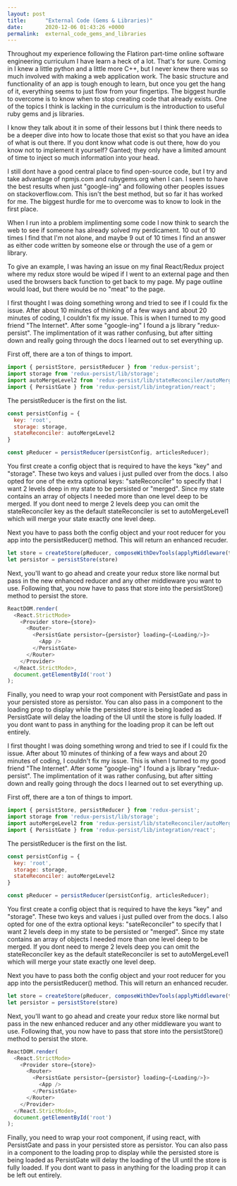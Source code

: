 ```yaml
---
layout: post
title:      "External Code (Gems & Libraries)"
date:       2020-12-06 01:43:26 +0000
permalink:  external_code_gems_and_libraries
---
```



Throughout my experience following the Flatiron part-time online software engineering curriculum I have learn a heck of a lot. That's for sure. Coming in I knew a little python and a little more C++, but I never knew there was so much involved with making a web application work. The basic structure and functionality of an app is tough enough to learn, but once you get the hang of it, everything seems to just flow from your fingertips. The biggest hurdle to overcome is to know when to stop creating code that already exists. One of the topics I think is lacking in the curriculum is the introduction to useful ruby gems and js libraries. 

I know they talk about it in some of their lessons but I think there needs to be a deeper dive into how to locate those that exist so that you have an idea of what is out there. If you dont know what code is out there, how do you know not to implement it yourself? Ganted; they only have a limited amount of time to inject so much information into your head.

I still dont have a good central place to find open-source code, but I try and take advantage of npmjs.com and rubygems.org when I can. I seem to have the best results when just "google-ing" and following other peoples issues on stackoverflow.com. This isn't the best method, but so far it has worked for me. The biggest hurdle for me to overcome was to know to look in the first place.

When I run into a problem implimenting some code I now think to search the web to see if someone has already solved my perdicament. 10 out of 10 times I find that I'm not alone, and maybe 9 out of 10 times I find an answer as either code written by someone else or through the use of a gem or library. 

To give an example, I was having an issue on my final React/Redux project where my redux store would be wiped if I went to an external page and then used the browsers back function to get back to my page. My page outline would load, but there would be no "meat" to the page. 

I first thought I was doing something wrong and tried to see if I could fix the issue. After about 10 minutes of thinking of a few ways and about 20 minutes of coding, I couldn't fix my issue. This is when I turned to my good friend "The Internet". After some "google-ing" I found a js library "redux-persist". The implimentation of it was rather confusing, but after sitting down and really going through the docs I learned out to set everything up. 

First off, there are a ton of things to import. 

```js
import { persistStore, persistReducer } from 'redux-persist';
import storage from 'redux-persist/lib/storage';
import autoMergeLevel2 from 'redux-persist/lib/stateReconciler/autoMergeLevel2';
import { PersistGate } from 'redux-persist/lib/integration/react';
```
The persistReducer is the first on the list. 

```js
const persistConfig = {
  key: 'root',
  storage: storage,
  stateReconciler: autoMergeLevel2 
}

const pReducer = persistReducer(persistConfig, articlesReducer);
```
You first create a config object that is required to have the keys "key" and "storage". These two keys and values i just pulled over from the docs. I also opted for one of the extra optional keys: "sateReconciler" to specify that I want 2 levels deep in my state to be persisted or "merged". Since my state contains an array of objects I needed more than one level deep to be merged. If you dont need to merge 2 levels deep you can omit the stateReconciler key as the default stateReconciler is set to autoMergeLevel1 which will merge your state exactly one level deep. 

Next you have to pass both the config object and your root reducer for you app into the persistReducer() method. This will return an enhanced recuder.

```js
let store = createStore(pReducer, composeWithDevTools(applyMiddleware(thunk)))
let persistor = persistStore(store)
```
Next, you'll want to go ahead and create your redux store like normal but pass in the new enhanced reducer and any other middleware you want to use. Following that, you now have to pass that store into the persistStore() method to persist the store. 

```js
ReactDOM.render(
  <React.StrictMode>
    <Provider store={store}>
      <Router>
        <PersistGate persistor={persistor} loading={<Loading/>}>
          <App />
        </PersistGate>
      </Router>
    </Provider>
  </React.StrictMode>,
  document.getElementById('root')
);
```
Finally, you need to wrap your root component with PersistGate and pass in your persisted store as persistor. You can also pass in a component to the loading prop to display while the persisted store is being loaded as PersistGate will delay the loading of the UI until the store is fully loaded. If you dont want to pass in anything for the loading prop it can be left out entirely. 








I first thought I was doing something wrong and tried to see if I could fix the issue. After about 10 minutes of thinking of a few ways and about 20 minutes of coding, I couldn't fix my issue. This is when I turned to my good friend "The Internet". After some "google-ing" I found a js library "redux-persist". The implimentation of it was rather confusing, but after sitting down and really going through the docs I learned out to set everything up. 

First off, there are a ton of things to import. 

```js
import { persistStore, persistReducer } from 'redux-persist';
import storage from 'redux-persist/lib/storage';
import autoMergeLevel2 from 'redux-persist/lib/stateReconciler/autoMergeLevel2';
import { PersistGate } from 'redux-persist/lib/integration/react';
```
The persistReducer is the first on the list. 

```js
const persistConfig = {
  key: 'root',
  storage: storage,
  stateReconciler: autoMergeLevel2 
}

const pReducer = persistReducer(persistConfig, articlesReducer);
```
You first create a config object that is required to have the keys "key" and "storage". These two keys and values i just pulled over from the docs. I also opted for one of the extra optional keys: "sateReconciler" to specify that I want 2 levels deep in my state to be persisted or "merged". Since my state contains an array of objects I needed more than one level deep to be merged. If you dont need to merge 2 levels deep you can omit the stateReconciler key as the default stateReconciler is set to autoMergeLevel1 which will merge your state exactly one level deep. 

Next you have to pass both the config object and your root reducer for you app into the persistReducer() method. This will return an enhanced recuder.

```js
let store = createStore(pReducer, composeWithDevTools(applyMiddleware(thunk)))
let persistor = persistStore(store)
```
Next, you'll want to go ahead and create your redux store like normal but pass in the new enhanced reducer and any other middleware you want to use. Following that, you now have to pass that store into the persistStore() method to persist the store. 

```js
ReactDOM.render(
  <React.StrictMode>
    <Provider store={store}>
      <Router>
        <PersistGate persistor={persistor} loading={<Loading/>}>
          <App />
        </PersistGate>
      </Router>
    </Provider>
  </React.StrictMode>,
  document.getElementById('root')
);
```
Finally, you need to wrap your root component, if using react, with PersistGate and pass in your persisted store as persistor. You can also pass in a component to the loading prop to display while the persisted store is being loaded as PersistGate will delay the loading of the UI until the store is fully loaded. If you dont want to pass in anything for the loading prop it can be left out entirely. 








